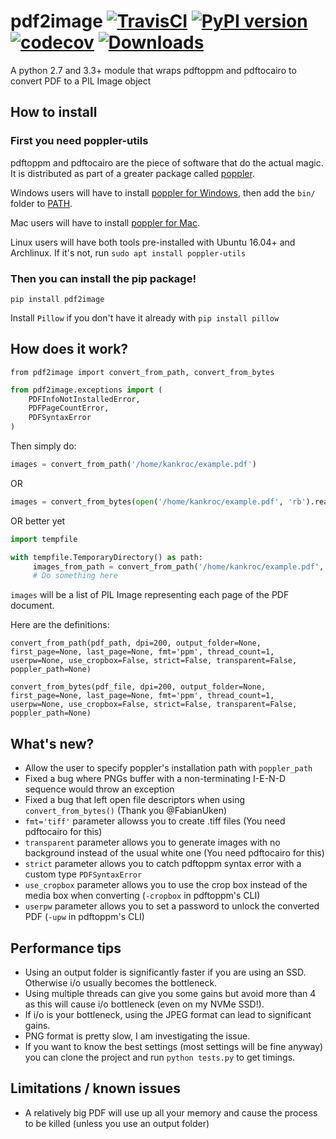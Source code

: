 # pdf2image [![TravisCI](https://travis-ci.org/Belval/pdf2image.svg?branch=master)](https://travis-ci.org/Belval/pdf2image) [![PyPI version](https://badge.fury.io/py/pdf2image.svg)](https://badge.fury.io/py/pdf2image) [![codecov](https://codecov.io/gh/Belval/pdf2image/branch/master/graph/badge.svg)](https://codecov.io/gh/Belval/pdf2image) [![Downloads](https://pepy.tech/badge/pdf2image/month)](https://pepy.tech/project/pdf2image)
A python 2.7 and 3.3+ module that wraps pdftoppm and pdftocairo to convert PDF to a PIL Image object

## How to install

### First you need poppler-utils

pdftoppm and pdftocairo are the piece of software that do the actual magic. It is distributed as part of a greater package called [poppler](https://poppler.freedesktop.org/).

Windows users will have to install [poppler for Windows](http://blog.alivate.com.au/poppler-windows/), then add the `bin/` folder to [PATH](https://www.architectryan.com/2018/03/17/add-to-the-path-on-windows-10/).

Mac users will have to install [poppler for Mac](http://macappstore.org/poppler/).

Linux users will have both tools pre-installed with Ubuntu 16.04+ and Archlinux. If it's not, run `sudo apt install poppler-utils`

### Then you can install the pip package!

`pip install pdf2image`

Install `Pillow` if you don't have it already with `pip install pillow`

## How does it work?

`from pdf2image import convert_from_path, convert_from_bytes`
``` py
from pdf2image.exceptions import (
    PDFInfoNotInstalledError,
    PDFPageCountError,
    PDFSyntaxError
)
```

Then simply do:

``` py
images = convert_from_path('/home/kankroc/example.pdf')
```

OR

``` py
images = convert_from_bytes(open('/home/kankroc/example.pdf', 'rb').read())
```

OR better yet

``` py
import tempfile

with tempfile.TemporaryDirectory() as path:
     images_from_path = convert_from_path('/home/kankroc/example.pdf', output_folder=path)
     # Do something here
```

`images` will be a list of PIL Image representing each page of the PDF document.

Here are the definitions:

`convert_from_path(pdf_path, dpi=200, output_folder=None, first_page=None, last_page=None, fmt='ppm', thread_count=1, userpw=None, use_cropbox=False, strict=False, transparent=False, poppler_path=None)`

`convert_from_bytes(pdf_file, dpi=200, output_folder=None, first_page=None, last_page=None, fmt='ppm', thread_count=1, userpw=None, use_cropbox=False, strict=False, transparent=False, poppler_path=None)`

## What's new?
- Allow the user to specify poppler's installation path with `poppler_path`
- Fixed a bug where PNGs buffer with a non-terminating I-E-N-D sequence would throw an exception   
- Fixed a bug that left open file descriptors when using `convert_from_bytes()` (Thank you @FabianUken)
- `fmt='tiff'` parameter allowss you to create .tiff files (You need pdftocairo for this)
- `transparent` parameter allows you to generate images with no background instead of the usual white one (You need pdftocairo for this)
- `strict` parameter allows you to catch pdftoppm syntax error with a custom type `PDFSyntaxError`
- `use_cropbox` parameter allows you to use the crop box instead of the media box when converting (`-cropbox` in pdftoppm's CLI)
- `userpw` parameter allows you to set a password to unlock the converted PDF (`-upw` in pdftoppm's CLI)

## Performance tips

- Using an output folder is significantly faster if you are using an SSD. Otherwise i/o usually becomes the bottleneck.
- Using multiple threads can give you some gains but avoid more than 4 as this will cause i/o bottleneck (even on my NVMe SSD!).
- If i/o is your bottleneck, using the JPEG format can lead to significant gains.
- PNG format is pretty slow, I am investigating the issue.
- If you want to know the best settings (most settings will be fine anyway) you can clone the project and run `python tests.py` to get timings.

## Limitations / known issues

- A relatively big PDF will use up all your memory and cause the process to be killed (unless you use an output folder)
